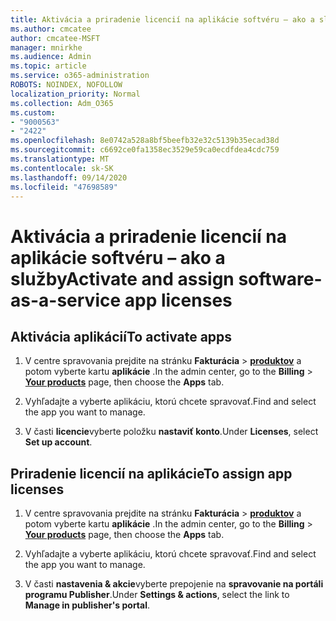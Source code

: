 ```yaml
---
title: Aktivácia a priradenie licencií na aplikácie softvéru – ako a služby
ms.author: cmcatee
author: cmcatee-MSFT
manager: mnirkhe
ms.audience: Admin
ms.topic: article
ms.service: o365-administration
ROBOTS: NOINDEX, NOFOLLOW
localization_priority: Normal
ms.collection: Adm_O365
ms.custom:
- "9000563"
- "2422"
ms.openlocfilehash: 8e0742a528a8bf5beefb32e32c5139b35ecad38d
ms.sourcegitcommit: c6692ce0fa1358ec3529e59ca0ecdfdea4cdc759
ms.translationtype: MT
ms.contentlocale: sk-SK
ms.lasthandoff: 09/14/2020
ms.locfileid: "47698589"
---
```

# <a name="activate-and-assign-software-as-a-service-app-licenses"></a><span data-ttu-id="2a71f-102">Aktivácia a priradenie licencií na aplikácie softvéru – ako a služby</span><span class="sxs-lookup"><span data-stu-id="2a71f-102">Activate and assign software-as-a-service app licenses</span></span> 

## <a name="to-activate-apps"></a><span data-ttu-id="2a71f-103">Aktivácia aplikácií</span><span class="sxs-lookup"><span data-stu-id="2a71f-103">To activate apps</span></span>

1. <span data-ttu-id="2a71f-104">V centre spravovania prejdite na stránku **Fakturácia**  >  **[produktov](https://go.microsoft.com/fwlink/p/?linkid=842054)** a potom vyberte kartu **aplikácie** .</span><span class="sxs-lookup"><span data-stu-id="2a71f-104">In the admin center, go to the **Billing** > **[Your products](https://go.microsoft.com/fwlink/p/?linkid=842054)** page, then choose the **Apps** tab.</span></span>

2. <span data-ttu-id="2a71f-105">Vyhľadajte a vyberte aplikáciu, ktorú chcete spravovať.</span><span class="sxs-lookup"><span data-stu-id="2a71f-105">Find and select the app you want to manage.</span></span>

3. <span data-ttu-id="2a71f-106">V časti **licencie**vyberte položku **nastaviť konto**.</span><span class="sxs-lookup"><span data-stu-id="2a71f-106">Under **Licenses**, select **Set up account**.</span></span>  

## <a name="to-assign-app-licenses"></a><span data-ttu-id="2a71f-107">Priradenie licencií na aplikácie</span><span class="sxs-lookup"><span data-stu-id="2a71f-107">To assign app licenses</span></span>

1. <span data-ttu-id="2a71f-108">V centre spravovania prejdite na stránku **Fakturácia**  >  **[produktov](https://go.microsoft.com/fwlink/p/?linkid=842054)** a potom vyberte kartu **aplikácie** .</span><span class="sxs-lookup"><span data-stu-id="2a71f-108">In the admin center, go to the **Billing** > **[Your products](https://go.microsoft.com/fwlink/p/?linkid=842054)** page, then choose the **Apps** tab.</span></span>

2. <span data-ttu-id="2a71f-109">Vyhľadajte a vyberte aplikáciu, ktorú chcete spravovať.</span><span class="sxs-lookup"><span data-stu-id="2a71f-109">Find and select the app you want to manage.</span></span>  

3. <span data-ttu-id="2a71f-110">V časti **nastavenia & akcie**vyberte prepojenie na **spravovanie na portáli programu Publisher**.</span><span class="sxs-lookup"><span data-stu-id="2a71f-110">Under **Settings & actions**, select the link to **Manage in publisher's portal**.</span></span>